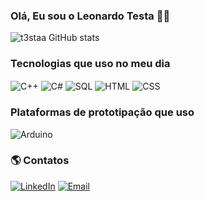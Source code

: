 ### Olá, Eu sou o Leonardo Testa 👋🏻


![t3staa GitHub stats](https://github-readme-stats.vercel.app/api?username=t3staa&show_icons=true&theme=radical)

### Tecnologias que uso no meu dia 
<div style="display: inline_block">
  <img align="center" alt="C++" src="https://img.shields.io/badge/C%2B%2B-00599C?style=for-the-badge&logo=c%2B%2B&logoColor=white"/>
  <img align="center" alt="C#" src="https://img.shields.io/badge/C%23-239120?style=for-the-badge&logo=c-sharp&logoColor=white"/>
  <img align="center" alt="SQL" src="https://img.shields.io/badge/Oracle-F80000?style=for-the-badge&logo=Oracle&logoColor=white"/>
  <img align="center" alt="HTML" src="https://img.shields.io/badge/HTML5-E34F26?style=for-the-badge&logo=html5&logoColor=white"/>
  <img align="center" alt="CSS" src="https://img.shields.io/badge/CSS3-1572B6?style=for-the-badge&logo=css3&logoColor=white"/>
</div>

### Plataformas de prototipação que uso 
<div style="display: inline_block">
  <img align="center" alt="Arduino" src="https://img.shields.io/badge/Arduino-00979D?style=for-the-badge&logo=Arduino&logoColor=white"/>
</div>

### :earth_americas: Contatos
[![LinkedIn](https://img.shields.io/badge/LinkedIn-0077B5?style=for-the-badge&logo=linkedin&logoColor=white)](www.linkedin.com/in/leonardo-testa-74b2211b5)
[![Email](https://img.shields.io/badge/Microsoft_Outlook-0078D4?style=for-the-badge&logo=microsoft-outlook&logoColor=white)](mailto:testa.leo@outlook.com)
